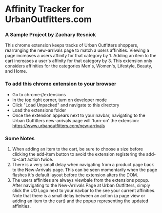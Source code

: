 # Affinity Tracker for UrbanOutfitters.com

### A Sample Project by Zachary Resnick

This chrome extension keeps tracks of Urban Outfitters shoppers, rearranging the new-arrivals page to match a users affinities. Viewing a page increases a users affinity for that category by 1. Adding an item to the cart increases a user's affinity for that category by 3. This extension only considers affinities for the categories Men's, Women's, Lifestyle, Beauty, and Home.

### To add this chrome extension to your browser

- Go to chrome://extensions
- In the top right corner, turn on developer mode
- Click "Load Unpacked" and navigate to this directory
- Load the extensions folder
- Once the extension appears next to your navbar, navigating to the Urban Outfitters new-arrivals page will 'turn-on' the extension: https://www.urbanoutfitters.com/new-arrivals

### Some Notes

1.  When adding an item to the cart, be sure to choose a size before clicking the add-item button to avoid the extension registering the add-to-cart action twice.
2.  There is a very small delay when navigating from a product page back to the New-Arrivals page. This can be seen momentarily when the page flashes it's default layout before the extension alters the DOM.
3.  The users affinities are always viewbale from the extensions popup. After navigating to the New-Arrivals Page at Urban Outfitters, simply click the UO Logo next to your navbar to the see your current affinities. Note that there is a small delay between an action (a page view or adding an item to the cart) and the popup representing the updated affinities.

